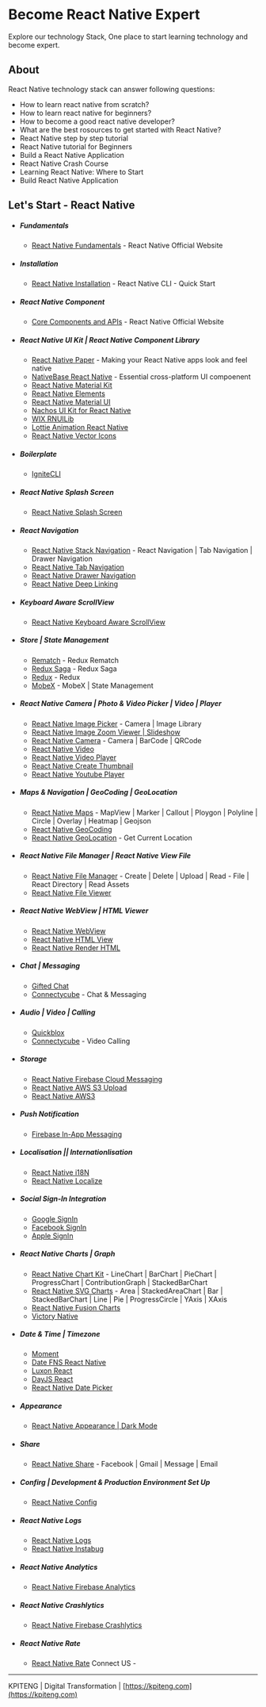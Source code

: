 # Become React Native Expert 
Explore our technology Stack, One place to start learning technology and become expert.

About
-----
React Native technology stack can answer following questions:
- How to learn react native from scratch?
- How to learn react native for beginners?
- How to become a good react native developer?
- What are the best rosources to get started with React Native?
- React Native step by step tutorial
- React Native tutorial for Beginners
- Build a React Native Application
- React Native Crash Course
- Learning React Native: Where to Start
- Build React Native Application

Let's Start - React Native
-----
- ##### Fundamentals
  - [React Native Fundamentals](https://reactnative.dev/docs/intro-react "Ract Native Official Website") - React Native Official Website
- ##### Installation
  - [React Native Installation](https://reactnative.dev/docs/environment-setup "Ract Native Official Website") - React Native CLI - Quick Start
- ##### React Native Component
  - [Core Components and APIs](https://reactnative.dev/docs/components-and-apis, "React Native Core Components and APIs") - React Native Official Website
- ##### React Native UI Kit | React Native Component Library
  - [React Native Paper](https://reactnativepaper.com/, "Making your React Native apps look and feel native") - Making your React Native apps look and feel native
  - [NativeBase React Native](https://nativebase.io/, "Essential cross-platform UI compoenent") - Essential cross-platform UI compoenent
  - [React Native Material Kit ](https://www.creative-tim.com/product/material-kit-react-native, "Material Kit React Native")
  - [React Native Elements](https://reactnativeelements.com/, "Cross Platform React Native UI Toolkit")
  - [React Native Material UI](https://github.com/xotahal/react-native-material-ui, "React Native Material UI")
  - [Nachos UI Kit for React Native](https://avocode.com/nachos-ui, "Nachos UI Kit for React Native")
  - [WIX RNUILib](https://wix.github.io/react-native-ui-lib/, "WIX RNUILib - React Native UILib")
  - [Lottie Animation React Native](https://airbnb.io/lottie/#/, "Lottie Animation React Native")
  - [React Native Vector Icons](https://oblador.github.io/react-native-vector-icons/, "React Native Vector Icons")
- ##### Boilerplate
  - [IgniteCLI](https://github.com/infinitered/ignite, "IgniteCLI")
- ##### React Native Splash Screen
  - [React Native Splash Screen](https://www.npmjs.com/package/react-native-splash-screen, "React Native Splash Screen")
- ##### React Navigation
  - [React Native Stack Navigation](https://reactnavigation.org/, "Stack Navigation") - React Navigation | Tab Navigation | Drawer Navigation
  - [React Native Tab Navigation](https://reactnavigation.org/docs/tab-based-navigation, "Tab Navivation")
  - [React Native Drawer Navigation](https://reactnavigation.org/docs/drawer-based-navigation, "Drawer Navigation")
  - [React Native Deep Linking](https://reactnavigation.org/docs/deep-linking/, "Deep Linking")
- ##### Keyboard Aware ScrollView
  - [React Native Keyboard Aware ScrollView](https://www.npmjs.com/package/react-native-keyboard-aware-scroll-view, "Keyboard Aware ScrollView")
- ##### Store | State Management
  - [Rematch](https://rematchjs.org/, "Rematch") - Redux Rematch
  - [Redux Saga](https://redux-saga.js.org/, "Redux Saga") - Redux Saga
  - [Redux](https://redux.js.org/, "Redux") - Redux
  - [MobeX](https://mobx.js.org/installation.html, "MobeX") - MobeX | State Management
 - ##### React Native Camera | Photo & Video Picker | Video | Player
   - [React Native Image Picker](https://www.npmjs.com/package/react-native-image-picker, "React Native Image Picker") - Camera | Image Library
   - [React Native Image Zoom Viewer | Slideshow](https://www.npmjs.com/package/react-native-image-zoom-viewer, "React Native Image Zoom Viewer | Slideshow")
   - [React Native Camera](https://www.npmjs.com/package/react-native-camera, "React Native Camera") - Camera | BarCode | QRCode
   - [React Native Video](https://www.npmjs.com/package/react-native-video, "React Native Video")
   - [React Native Video Player](https://www.npmjs.com/package/react-native-video-player, "React Native Video Player")
   - [React Native Create Thumbnail](https://www.npmjs.com/package/react-native-create-thumbnail, "React Native Create Thumbnail")
   - [React Native Youtube Player](https://www.npmjs.com/package/react-native-youtube, "React Native Youtube Player")
- ##### Maps & Navigation | GeoCoding | GeoLocation
  - [React Native Maps](https://github.com/react-native-maps/react-native-maps, "React Native Maps") - MapView | Marker | Callout | Ploygon | Polyline | Circle | Overlay | Heatmap | Geojson 
  - [React Native GeoCoding](https://www.npmjs.com/package/react-native-geocoding, "React Native GeoCoding")
  - [React Native GeoLocation](https://www.npmjs.com/package/react-native-geolocation-service, "React Native GeoLocation") - Get Current Location
- ##### React Native File Manager | React Native View File
  - [React Native File Manager](https://www.npmjs.com/package/react-native-fs, "React Native File Manager") - Create | Delete | Upload | Read - File | React Directory | Read Assets
  - [React Native File Viewer](https://www.npmjs.com/package/react-native-file-viewer, "React Native File Viewer")
- ##### React Native WebView | HTML Viewer
  - [React Native WebView](https://www.npmjs.com/package/react-native-webview, "React Native WebView")
  - [React Native HTML View](https://www.npmjs.com/package/react-native-htmlview, "React Native HTML View")
  - [React Native Render HTML](https://www.npmjs.com/package/react-native-render-html, "Render HTML In React Native")
- ##### Chat | Messaging
  - [Gifted Chat](https://www.npmjs.com/package/react-native-gifted-chat, "Gifted Chat")
  - [Connectycube](https://connectycube.com/features/, "Connectycube") - Chat & Messaging
- ##### Audio | Video | Calling
  - [Quickblox](https://docs.quickblox.com/docs/react-native-quick-start, "Quickblox")
  - [Connectycube](https://connectycube.com/features/, "Connectycube") - Video Calling
- ##### Storage
  - [React Native Firebase Cloud Messaging](https://firebase.google.com/docs/cloud-messaging, "Firebase Cloud Messaging React Native")
  - [React Native AWS S3 Upload](https://medium.com/codingtown/react-native-file-storage-in-aws-s3-bucket-66a8063ffd9e, "React Native AWS S3 Upload")
  - [React Native AWS3](https://www.npmjs.com/package/react-native-aws3, "React Native AWS3 Upload")
- ##### Push Notification
  - [Firebase In-App Messaging](https://firebase.google.com/docs/in-app-messaging, "Firebase In-App Messaging")
- ##### Localisation || Internationlisation
  - [React Native i18N](https://www.npmjs.com/package/react-native-i18n, "React Native i18N")
  - [React Native Localize](https://www.npmjs.com/package/react-native-localize, "React Native Localize")
- ##### Social Sign-In Integration
  - [Google SignIn](https://github.com/react-native-google-signin/google-signin, "Google SignIn")
  - [Facebook SignIn](https://github.com/facebookarchive/react-native-fbsdk, "Facebook SignIn")
  - [Apple SignIn](https://github.com/invertase/react-native-apple-authentication, "Apple SignIn")
- ##### React Native Charts | Graph
  - [React Native Chart Kit](https://www.npmjs.com/package/react-native-chart-kit, "React Native Chart Kit") - LineChart | BarChart | PieChart | ProgressChart | ContributionGraph | StackedBarChart
  - [React Native SVG Charts](https://www.npmjs.com/package/react-native-svg-charts, "React Native SVG Charts") - Area | StackedAreaChart | Bar | StackedBarChart | Line | Pie | ProgressCircle | YAxis | XAxis
  - [React Native Fusion Charts](https://www.fusioncharts.com/react-native-charts?framework=react-native, "React Native Fusion Charts")
  - [Victory Native](https://www.npmjs.com/package/victory-native, "React Native Victory Native Charts & Graphs")
- ##### Date & Time | Timezone
  - [Moment](https://momentjs.com/timezone/, "Moment Timezone")
  - [Date FNS React Native](https://date-fns.org/, "React Native Date FNS")
  - [Luxon React](https://moment.github.io/luxon/, "React Native Luxon")
  - [DayJS React](https://www.npmjs.com/package/dayjs, "React Nativ DayJS")
  - [React Native Date Picker](https://www.npmjs.com/package/react-native-datepicker, "React Native Date Picker")
- ##### Appearance 
  - [React Native Appearance | Dark Mode](https://reactnative.dev/docs/appearance, "React Native Dark Mode")
- ##### Share
  - [React Native Share](https://www.npmjs.com/package/react-native-share, "React Native Share") - Facebook | Gmail | Message | Email
- ##### Confirg | Development & Production Environment Set Up
  - [React Native Config](https://www.npmjs.com/package/react-native-config, "React Native Config")
- ##### React Native Logs
  - [React Native Logs](https://www.npmjs.com/package/react-native-logs, "React Native Logs")
  - [React Native Instabug](https://github.com/Instabug/Instabug-React-Native, "Instabug React Native")
- ##### React Native Analytics
  - [React Native Firebase Analytics](https://rnfirebase.io/analytics/usage, "Firebase Analytics React Native")
- ##### React Native Crashlytics
  - [React Native Firebase Crashlytics](https://rnfirebase.io/crashlytics/usage, "Firebase Crashytics React Native")
- ##### React Native Rate
  - [React Native Rate](https://www.npmjs.com/package/react-native-rate, "React Native Rate View")
Connect US -
-------------
KPITENG | Digital Transformation | [https://kpiteng.com](https://kpiteng.com)